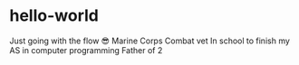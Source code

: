 # hello-world
Just going with the flow 😎
Marine Corps Combat vet
In school to finish my AS in computer programming 
Father of 2 
